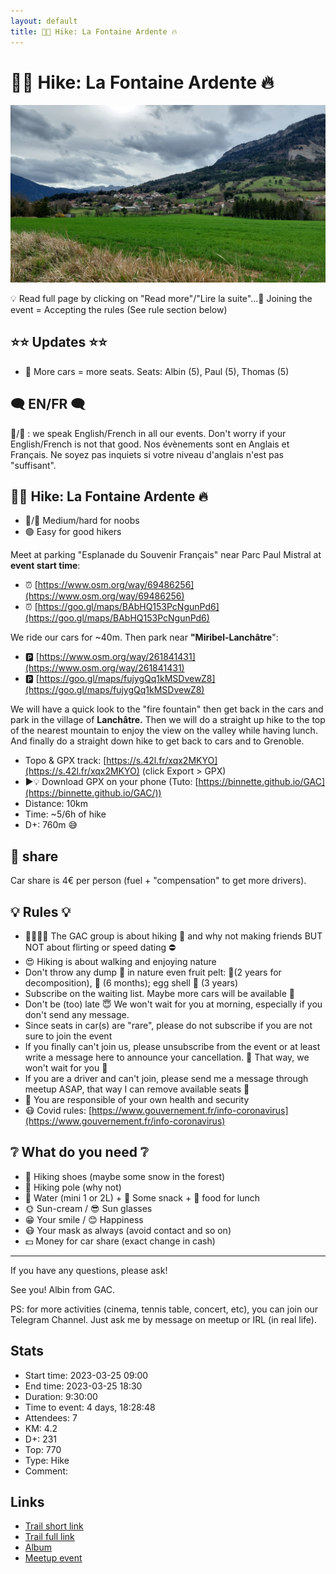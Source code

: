 ```yaml
---
layout: default
title: 🥾🔵 Hike: La Fontaine Ardente 🔥
---
```


# 🥾🔵 Hike: La Fontaine Ardente 🔥

![2023-03-25-bis](../img/orig/2023-03-25-bis.jpg)

💡 Read full page by clicking on "Read more"/"Lire la suite"...💜
Joining the event = Accepting the rules (See rule section below)

##  ⭐⭐ Updates ⭐⭐ 

* 📅 More cars = more seats. Seats: Albin (5), Paul (5), Thomas (5)

##  🗨️ EN/FR 🗨️ 
🦅/🐓 : we speak English/French in all our events. Don't worry if your English/French is not that good. Nos évènements sont en Anglais et Français. Ne soyez pas inquiets si votre niveau d'anglais n'est pas "suffisant".

##  🥾🔵 Hike: La Fontaine Ardente 🔥 

* 🔵/🔴 Medium/hard for noobs
* 🟢 Easy for good hikers

Meet at parking "Esplanade du Souvenir Français" near Parc Paul Mistral at **event start time**:

* ⏰ [https://www.osm.org/way/69486256](https://www.osm.org/way/69486256)
* ⏰ [https://goo.gl/maps/BAbHQ153PcNgunPd6](https://goo.gl/maps/BAbHQ153PcNgunPd6)

We ride our cars for \~40m. Then park near **"Miribel-Lanchâtre**":

* 🅿️ [https://www.osm.org/way/261841431](https://www.osm.org/way/261841431)
* 🅿️ [https://goo.gl/maps/fujygQq1kMSDvewZ8](https://goo.gl/maps/fujygQq1kMSDvewZ8)

We will have a quick look to the "fire fountain" then get back in the cars and park in the village of **Lanchâtre.** Then we will do a straight up hike to the top of the nearest mountain to enjoy the view on the valley while having lunch. And finally do a straight down hike to get back to cars and to Grenoble.

* Topo & GPX track: [https://s.42l.fr/xqx2MKYO](https://s.42l.fr/xqx2MKYO) (click Export > GPX)
* ▶💡 Download GPX on your phone (Tuto: [https://binnette.github.io/GAC](https://binnette.github.io/GAC/))
* Distance: 10km
* Time: \~5/6h of hike
* D+: 760m 😅

##  🚗 share 
Car share is 4€ per person (fuel + "compensation" to get more drivers).

##  💡 Rules 💡 

* 🚶‍♀️🚶‍♂️ The GAC group is about hiking 🥾 and why not making friends BUT NOT about flirting or speed dating ⛔
* 😍 Hiking is about walking and enjoying nature
* Don't throw any dump 🚮 in nature even fruit pelt: 🍌(2 years for decomposition), 🍊 (6 months); egg shell 🥚 (3 years)
* Subscribe on the waiting list. Maybe more cars will be available 🚗
* Don't be (too) late 😇 We won't wait for you at morning, especially if you don't send any message.
* Since seats in car(s) are "rare", please do not subscribe if you are not sure to join the event
* If you finally can't join us, please unsubscribe from the event or at least write a message here to announce your cancellation. 💜 That way, we won't wait for you 💜
* If you are a driver and can't join, please send me a message through meetup ASAP, that way I can remove available seats 🚗
* 💟 You are responsible of your own health and security
* 😷 Covid rules: [https://www.gouvernement.fr/info-coronavirus](https://www.gouvernement.fr/info-coronavirus)

##  ❔ What do you need ❔ 

* 🥾 Hiking shoes (maybe some snow in the forest)
* 🥢 Hiking pole (why not)
* 🧃 Water (mini 1 or 2L) + 🍫 Some snack + 🥗 food for lunch
* 🌞 Sun-cream / 😎 Sun glasses
* 😁 Your smile / 😊 Happiness
* 😷 Your mask as always (avoid contact and so on)
* 💵 Money for car share (exact change in cash)

***

If you have any questions, please ask!

See you! Albin from GAC.

PS: for more activities (cinema, tennis table, concert, etc), you can join our Telegram Channel. Just ask me by message on meetup or IRL (in real life).

## Stats

- Start time: 2023-03-25 09:00
- End time: 2023-03-25 18:30
- Duration: 9:30:00
- Time to event: 4 days, 18:28:48
- Attendees: 7
- KM: 4.2
- D+: 231
- Top: 770
- Type: Hike
- Comment: 

## Links

- [Trail short link](https://s.42l.fr/Wa6Zf7ON)
- [Trail full link]()
- [Album](https://binnette.github.io/GacImg2023/2023-03-25-🥾🔵-Hike-La-Fontaine-Ardente-🔥.html)
- [Meetup event](https://www.meetup.com/grenoble-adventure-club-english-french/events/292358839/)
